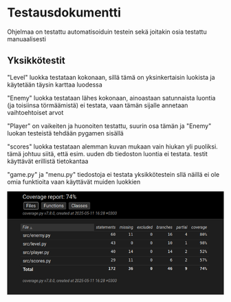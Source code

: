 # Testausdokumentti

Ohjelmaa on testattu automatisoiduin testein sekä joitakin osia testattu manuaalisesti

## Yksikkötestit

"Level" luokka testataan kokonaan, sillä tämä on yksinkertaisin luokista ja käytetään täysin karttaa luodessa

"Enemy" luokka testataan lähes kokonaan, ainoastaan satunnaista luontia (ja toisiinsa törmäämistä) ei testata, vaan tämän sijalle annetaan vaihtoehtoiset arvot

"Player" on vaikeiten ja huonoiten testattu, suurin osa tämän ja "Enemy" luokan testeistä tehdään pygamen sisällä

"scores" luokka testataan alemman kuvan mukaan vain hiukan yli puoliksi. tämä johtuu siitä, että esim. uuden db tiedoston luontia ei testata. testit käyttävät erillistä tietokantaa 

"game.py" ja "menu.py" tiedostoja ei testata yksikkötestein sllä näillä ei ole omia funktioita vaan käyttävät muiden luokkien

![Testikattavuusraportti](https://github.com/tassu60kg/ot-harjoitustyo/blob/main/kuvat/kattavuus.png "raportti")

